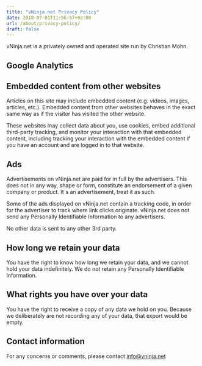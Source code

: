 ```yaml
---
title: "vNinja.net Privacy Policy"
date: 2018-07-01T11:56:57+02:00
url: /about/privacy-policy/
draft: false
---
```


vNinja.net  is a privately owned and operated site run by Christian Mohn.

## Google Analytics

## Embedded content from other websites
Articles on this site may include embedded content (e.g. videos, images, articles, etc.). Embedded content from other websites behaves in the exact same way as if the visitor has visited the other website.

These websites may collect data about you, use cookies, embed additional third-party tracking, and monitor your interaction with that embedded content, including tracking your interaction with the embedded content if you have an account and are logged in to that website.

## Ads
Advertisements on vNinja.net are paid for in full by the advertisers. This does not in any way, shape or form, constitute an endorsement of a given company or product. It´s an advertisement, treat it as such.

Some of the ads displayed on vNinja.net contain a tracking code, in order for the advertiser to track where link clicks originate. vNinja.net does not send any Personally Identifiable Information to any advertisers.

No other data is sent to any other 3rd party.

## How long we retain your data
You have the right to know how long we retain your data, and we cannot hold your data indefinitely. We do not retain any Personally Identifiable Information.

## What rights you have over your data
You have the right to receive a copy of any data we hold on you. Because we deliberately are not recording any of your data, that export would be empty.

## Contact information
For any concerns or comments, please contact info@vninja.net

